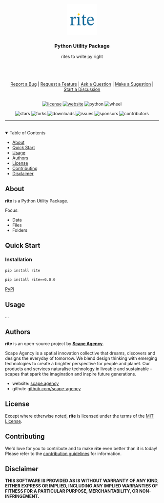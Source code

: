 <header>
<p align="center">
    <img src=".github/images/rite_logo.png" width="20%" height="20%" alt="rite Logo">
</p>

<h3 align='center'>Python Utility Package</h3>
<p align="center">rites to write py right</p>

</header>

<br/>

<div align="center">
  <a href="https://github.com/scape-agency/rite/issues/new?assignees=&labels=Needs%3A+Triage+%3Amag%3A%2Ctype%3Abug-suspected&template=bug_report.yml">Report a Bug</a>
  |
  <a href="https://github.com/scape-agency/rite/issues/new?assignees=&labels=Needs%3A+Triage+%3Amag%3A%2Ctype%3Afeature-request%2CHelp+wanted+%F0%9F%AA%A7&template=feature_request.yml">Request a Feature</a>
  |
  <a href="https://github.com/scape-agency/rite/issues/new?assignees=&labels=Needs%3A+Triage+%3Amag%3A%2Ctype%3Aquestion&template=question.yml">Ask a Question</a>
  |
  <a href="https://github.com/scape-agency/rite/issues/new?assignees=&labels=Needs%3A+Triage+%3Amag%3A%2Ctype%3Aenhancement&template=suggestion.yml">Make a Sugestion</a>
  |
  <a href="https://github.com/scape-agency/rite/discussions">Start a Discussion</a>
</div>

<br/>

<div align="center">

[![license](https://img.shields.io/github/license/scape-agency/rite?color=green&label=license&style=flat-square)](LICENSE.txt)
[![website](https://img.shields.io/website?color=blue&down_color=red&down_message=offline&label=website&style=flat-square&up_color=green&up_message=online&url=https%3A%2F%2Fwww.pyrites.dev)](https://www.pyrites.dev)
![python](https://img.shields.io/pypi/pyversions/rite?color=blue&label=python&style=flat-square)
![wheel](https://img.shields.io/pypi/wheel/rite?color=green&label=wheel&style=flat-square)

![stars](https://img.shields.io/github/stars/scape-agency/rite?color=blue&label=stars&style=flat-square)
![forks](https://img.shields.io/github/forks/scape-agency/rite?color=blue&label=forks&style=flat-square)
![downloads](https://img.shields.io/github/downloads/scape-agency/rite/total?color=blue&label=downloads&style=flat-square)
![issues](https://img.shields.io/github/issues/scape-agency/rite?label=issues&style=flat-square)
![sponsors](https://img.shields.io/github/sponsors/scape-agency?color=blue&label=sponsors&style=flat-square)
![contributors](https://img.shields.io/github/contributors/scape-agency/rite?color=blue&label=contributors&style=flat-square)

</div>

---

<br/>

<details open="open">
<summary>Table of Contents</summary>

- [About](#about)
- [Quick Start](#quick-start)
- [Usage](#usage)
- [Authors](#authors)
- [License](#license)
- [Contributing](#contributing)
- [Disclaimer](#disclaimer)

</details>

## About

**rite** is a Python Utility Package.

Focus:

- Data
- Files
- Folders

## Quick Start

### Installation

``` sh
pip install rite
```

``` sh
pip install rite==0.0.0
```

[PyPi](https://pypi.org/project/rite/)

## Usage

...

## Authors

**rite** is an open-source project by **[Scape Agency](https://www.scape.agency "Scape Agency website")**.

Scape Agency is a spatial innovation collective that dreams, discovers and designs the everyday of tomorrow. We blend design thinking with emerging technologies to create a brighter perspective for people and planet. Our products and services naturalise technology in liveable and sustainable –scapes that spark the imagination and inspire future generations.

- website: [scape.agency](https://www.scape.agency "Scape Agency website")
- github: [github.com/scape-agency](https://github.com/scape-agency "Scape Agency Github")

## License

Except where otherwise noted, **rite** is licensed under the terms of the [MIT License](https://opensource.org/licenses/MIT "MIT License").

## Contributing

We'd love for you to contribute and to make **rite** even better than it is today!
Please refer to the [contribution guidelines](CONTRIBUTING.md) for information.

## Disclaimer

**THIS SOFTWARE IS PROVIDED AS IS WITHOUT WARRANTY OF ANY KIND, EITHER EXPRESS OR IMPLIED, INCLUDING ANY IMPLIED WARRANTIES OF FITNESS FOR A PARTICULAR PURPOSE, MERCHANTABILITY, OR NON-INFRINGEMENT.**
